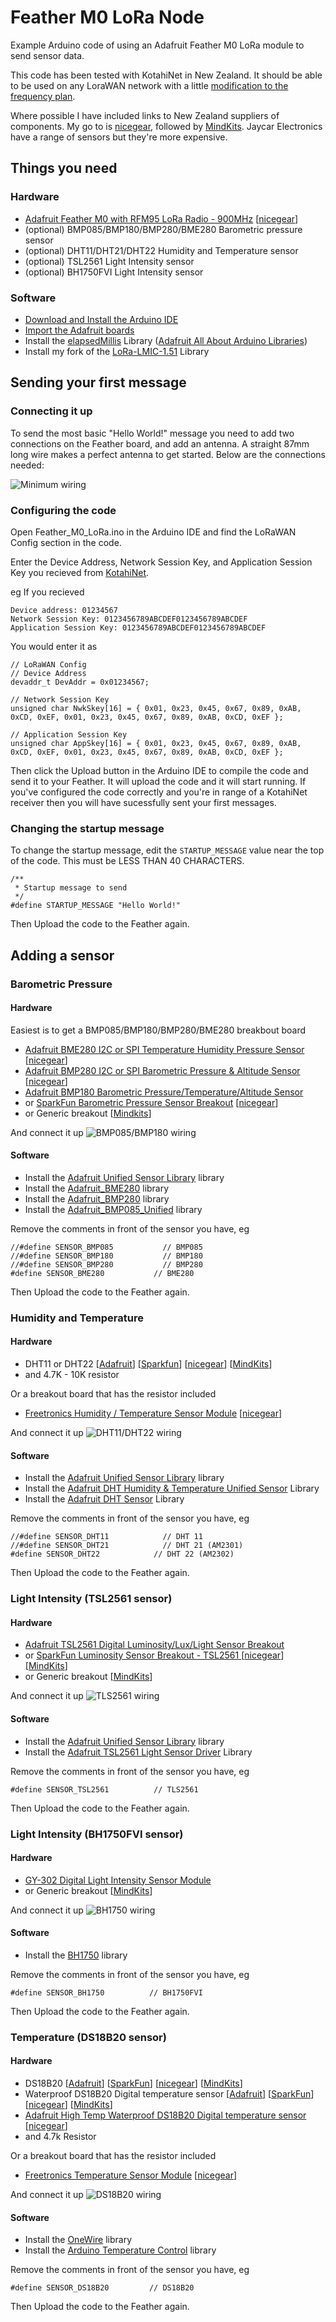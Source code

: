 # Feather M0 LoRa Node
Example Arduino code of using an Adafruit Feather M0 LoRa module to send sensor data.

This code has been tested with KotahiNet in New Zealand. It should be able to be used on any LoraWAN network with a little [modification to the frequency plan](https://github.com/mikenz/LoRa-LMIC-1.51/blob/master/src/lmic/config.h#L5).

Where possible I have included links to New Zealand suppliers of components. My go to is [nicegear](https://nicegear.co.nz/), followed by  [MindKits](http://www.mindkits.co.nz/). Jaycar Electronics have a range of sensors but they're more expensive.

## Things you need

### Hardware

- [Adafruit Feather M0 with RFM95 LoRa Radio - 900MHz](https://www.adafruit.com/products/3178) [[nicegear](https://nicegear.co.nz/arduino/adafruit-feather-m0-with-rfm95-lora-radio-900mhz/)]
- (optional) BMP085/BMP180/BMP280/BME280 Barometric pressure sensor
- (optional) DHT11/DHT21/DHT22 Humidity and Temperature sensor
- (optional) TSL2561 Light Intensity sensor
- (optional) BH1750FVI Light Intensity sensor

### Software

- [Download and Install the Arduino IDE](https://www.arduino.cc/en/Main/Software)
- [Import the Adafruit boards](https://learn.adafruit.com/adafruit-feather-m0-radio-with-lora-radio-module/setup)
- Install the [elapsedMillis](https://github.com/pfeerick/elapsedMillis) Library ([Adafruit All About Arduino Libraries](https://learn.adafruit.com/adafruit-all-about-arduino-libraries-install-use))
- Install my fork of the [LoRa-LMIC-1.51](https://github.com/mikenz/LoRa-LMIC-1.51) Library

## Sending your first message

### Connecting it up

To send the most basic "Hello World!" message you need to add two connections on the Feather board, and add an antenna. A straight 87mm long wire makes a perfect antenna to get started. Below are the connections needed:

![Minimum wiring](https://github.com/mikenz/Feather_M0_LoRa/raw/master/fritzing/Hello%20World_bb.png)

### Configuring the code

Open Feather_M0_LoRa.ino in the Arduino IDE and find the LoRaWAN Config section in the code.

Enter the Device Address, Network Session Key, and Application Session Key you recieved from [KotahiNet](http://kotahi.net/connect/).

eg If you recieved
```
Device address: 01234567
Network Session Key: 0123456789ABCDEF0123456789ABCDEF
Application Session Key: 0123456789ABCDEF0123456789ABCDEF
```

You would enter it as
```Arduino
// LoRaWAN Config
// Device Address
devaddr_t DevAddr = 0x01234567;

// Network Session Key
unsigned char NwkSkey[16] = { 0x01, 0x23, 0x45, 0x67, 0x89, 0xAB, 0xCD, 0xEF, 0x01, 0x23, 0x45, 0x67, 0x89, 0xAB, 0xCD, 0xEF };

// Application Session Key
unsigned char AppSkey[16] = { 0x01, 0x23, 0x45, 0x67, 0x89, 0xAB, 0xCD, 0xEF, 0x01, 0x23, 0x45, 0x67, 0x89, 0xAB, 0xCD, 0xEF };
```

Then click the Upload button in the Arduino IDE to compile the code and send it to your Feather. It will upload the code and it will start running. If you've configured the code correctly and you're in range of a KotahiNet receiver then you will have sucessfully sent your first messages.

### Changing the startup message

To change the startup message, edit the `STARTUP_MESSAGE` value near the top of the code. This must be LESS THAN 40 CHARACTERS.

```Arduino
/**
 * Startup message to send
 */
#define STARTUP_MESSAGE "Hello World!"
```

Then Upload the code to the Feather again.

## Adding a sensor

### Barometric Pressure

#### Hardware

Easiest is to get a BMP085/BMP180/BMP280/BME280 breakbout board
- [Adafruit BME280 I2C or SPI Temperature Humidity Pressure Sensor](https://www.adafruit.com/product/2652) [[nicegear](https://nicegear.co.nz/sensors/adafruit-bme280-i2c-or-spi-temperature-humidity-pressure-sensor/)]
- [Adafruit BMP280 I2C or SPI Barometric Pressure & Altitude Sensor](https://www.adafruit.com/products/2651) [[nicegear](https://nicegear.co.nz/sensors/adafruit-bmp280-i2c-or-spi-barometric-pressure-altitude-sensor/)]
- [Adafruit BMP180 Barometric Pressure/Temperature/Altitude Sensor](https://www.adafruit.com/products/1603)
- or [SparkFun Barometric Pressure Sensor Breakout](https://www.sparkfun.com/products/11824) [[nicegear](https://nicegear.co.nz/sensors/barometric-pressure-sensor-bmp180-breakout/)]
- or Generic breakout [[Mindkits](http://www.mindkits.co.nz/store/p/9195-BMP180-Barometer-Pressure/Temperature/Altitude-Sensor.aspx)]

And connect it up
![BMP085/BMP180 wiring](https://github.com/mikenz/Feather_M0_LoRa/raw/master/fritzing/BMP085-BMP180_bb.png)

#### Software

- Install the [Adafruit Unified Sensor Library](https://github.com/adafruit/Adafruit_Sensor) library
- Install the [Adafruit_BME280](https://github.com/adafruit/Adafruit_BME280_Library) library
- Install the [Adafruit_BMP280](https://github.com/adafruit/Adafruit_BMP280_Library) library
- Install the [Adafruit_BMP085_Unified](https://github.com/adafruit/Adafruit_BMP085_Unified) library

Remove the comments in front of the sensor you have, eg

```Arduino
//#define SENSOR_BMP085           // BMP085
//#define SENSOR_BMP180           // BMP180
//#define SENSOR_BMP280           // BMP280
#define SENSOR_BME280           // BME280
```

Then Upload the code to the Feather again.

### Humidity and Temperature

#### Hardware

- DHT11 or DHT22 [[Adafruit](https://www.adafruit.com/products/385)] [[Sparkfun](https://www.sparkfun.com/products/10167)] [[nicegear](https://nicegear.co.nz/sensors/humidity-and-temperature-sensor-dht22/)] [[MindKits](http://www.mindkits.co.nz/store/p/8352-Humidity-and-Temperature-Sensor-DHT22.aspx)]
- and 4.7K - 10K resistor

Or a breakout board that has the resistor included
- [Freetronics Humidity / Temperature Sensor Module](http://www.freetronics.com.au/products/humidity-and-temperature-sensor-module) [[nicegear](https://nicegear.co.nz/sensors/freetronics-humidity-and-temperature-sensor-module/)]

And connect it up
![DHT11/DHT22 wiring](https://github.com/mikenz/Feather_M0_LoRa/raw/master/fritzing/DHT11-DHT22_bb.png)

#### Software

- Install the [Adafruit Unified Sensor Library](https://github.com/adafruit/Adafruit_Sensor) library
- Install the [Adafruit DHT Humidity & Temperature Unified Sensor](https://github.com/adafruit/Adafruit_DHT_Unified) Library
- Install the [Adafruit DHT Sensor](https://github.com/adafruit/DHT-sensor-library) Library

Remove the comments in front of the sensor you have, eg

```Arduino
//#define SENSOR_DHT11            // DHT 11
//#define SENSOR_DHT21            // DHT 21 (AM2301)
#define SENSOR_DHT22            // DHT 22 (AM2302)
```

Then Upload the code to the Feather again.


### Light Intensity (TSL2561 sensor)

#### Hardware

- [Adafruit TSL2561 Digital Luminosity/Lux/Light Sensor Breakout](https://www.adafruit.com/product/439)
- or [SparkFun Luminosity Sensor Breakout - TSL2561
](https://www.sparkfun.com/products/12055) [[nicegear](https://nicegear.co.nz/sensors/tsl2561-luminosity-sensor-breakout/)]
[[MindKits](http://www.mindkits.co.nz/store/p/8421-TSL2561-Luminosity-Sensor-Breakout.aspx)]
- or Generic breakout [[MindKits](http://www.mindkits.co.nz/store/p/9263-Luminosity-Sensor-TSL2561-Breakout.aspx)]

And connect it up
![TLS2561  wiring](https://github.com/mikenz/Feather_M0_LoRa/raw/master/fritzing/TLS2561_bb.png)

#### Software

- Install the [Adafruit Unified Sensor Library](https://github.com/adafruit/Adafruit_Sensor) library
- Install the [Adafruit TSL2561 Light Sensor Driver](https://github.com/adafruit/Adafruit_TSL2561) Library

Remove the comments in front of the sensor you have, eg

```Arduino
#define SENSOR_TSL2561          // TLS2561
```

Then Upload the code to the Feather again.


### Light Intensity (BH1750FVI sensor)

#### Hardware

- [GY-302 Digital Light Intensity Sensor Module](https://www.aliexpress.com/wholesale?SearchText=gy-302)
- or Generic breakout [[MindKits](http://www.mindkits.co.nz/store/p/9194-Digital-Light-Sensor-BH1750FVI.aspx)]

And connect it up
![BH1750  wiring](https://github.com/mikenz/Feather_M0_LoRa/raw/master/fritzing/BH1750_bb.png)


#### Software

- Install the [BH1750](https://github.com/kmaximv/BH1750) library

Remove the comments in front of the sensor you have, eg

```Arduino
#define SENSOR_BH1750          // BH1750FVI
```

Then Upload the code to the Feather again.


### Temperature (DS18B20 sensor)

#### Hardware

- DS18B20 [[Adafruit](https://www.adafruit.com/products/374)]
[[SparkFun](https://www.sparkfun.com/products/245)] [[nicegear](https://nicegear.co.nz/sensors/one-wire-digital-temperature-sensor-ds18b20/)] [[MindKits](http://www.mindkits.co.nz/store/p/9303-DS18B20-Temperature-Sensor.aspx)]
- Waterproof DS18B20 Digital temperature sensor [[Adafruit](https://www.adafruit.com/products/381)] [[SparkFun](https://www.sparkfun.com/products/11050)] [[nicegear](https://nicegear.co.nz/sensors/temperature-sensor-waterproof-ds18b20/)] [[MindKits](http://www.mindkits.co.nz/store/p/9156-One-Wire-Waterproof-Temperature-Sensor.aspx)]
- [Adafruit High Temp Waterproof DS18B20 Digital temperature sensor](https://www.adafruit.com/products/642) [[nicegear](https://nicegear.co.nz/sensors/high-temp-waterproof-ds18b20-digital-temperature-sensor/)]
- and 4.7k Resistor

Or a breakout board that has the resistor included
- [Freetronics Temperature Sensor Module](http://www.freetronics.com.au/products/temperature-sensor-module) [[nicegear](https://nicegear.co.nz/sensors/freetronics-temperature-sensor-module/)]

And connect it up
![DS18B20  wiring](https://github.com/mikenz/Feather_M0_LoRa/raw/master/fritzing/DS18B20_bb.png)


#### Software

- Install the [OneWire](https://github.com/PaulStoffregen/OneWire) library
- Install the [Arduino Temperature Control](https://github.com/milesburton/Arduino-Temperature-Control-Library) library

Remove the comments in front of the sensor you have, eg

```Arduino
#define SENSOR_DS18B20         // DS18B20
```

Then Upload the code to the Feather again.

